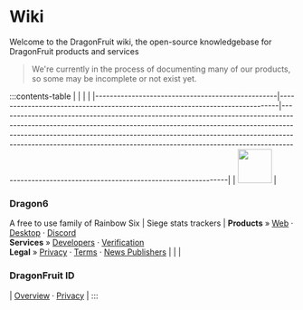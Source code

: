 # Wiki
Welcome to the DragonFruit wiki, the open-source knowledgebase for DragonFruit products and services

> We're currently in the process of documenting many of our products, so some may be incomplete or not exist yet.

:::contents-table
|                                                  |                                                                              |                                                                                                                                                                                                                                                                                                                                                                                       |
|--------------------------------------------------|------------------------------------------------------------------------------|---------------------------------------------------------------------------------------------------------------------------------------------------------------------------------------------------------------------------------------------------------------------------------------------------------------------------------------------------------------------------------------|
| <img src="/logos/dragon6-raw.svg" height="60" /> | <h3>Dragon6</h3> A free to use family of Rainbow Six \| Siege stats trackers | **Products** » [Web](./wiki/dragon6/web) · [Desktop](./wiki/dragon6/desktop) · [Discord](./wiki/dragon6/discord) <br/> **Services** » [Developers](./wiki/dragon6/developers) · [Verification](./wiki/dragon6/verification) <br/> **Legal** » [Privacy](./wiki/dragon6/legal/privacy) · [Terms](./wiki/dragon6/legal/terms) · [News Publishers](./wiki/dragon6/legal/news-publishers) |
|                                                  | <h3>DragonFruit ID</h3>                                                      | [Overview](./wiki/hina) · [Privacy](./wiki/hina/legal/privacy)                                                                                                                                                                                                                                                                                                                        |
:::
